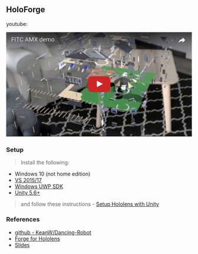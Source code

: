 ## HoloForge
youtube:

[![Youtube Demo](HoloForge.jpg)](https://youtu.be/3_zwerE90eo)

### Setup
> Install the following:
> 
* Windows 10 (not home edition)
* [VS 2015/17](https://developer.microsoft.com/en-us/windows/downloads)
* [Windows UWP SDK](https://developer.microsoft.com/en-us/windows/downloads/windows-10-sdk)
* [Unity 5.6+](https://store.unity.com/download?ref=personal)


> and follow these instructions - [Setup Hololens with Unity](https://blogs.msdn.microsoft.com/uk_faculty_connection/2017/06/11/an-introduction-to-mixed-reality-game-development-with-hololens-and-unity/)



### References

> 
* [github - KeanW/Dancing-Robot](https://github.com/KeanW/Dancing-Robot)
* [Forge for Hololens](https://autodesk-forge.github.io/?ARVR)
* [Slides](https://www.slideshare.net/Autodesk/holoworld-introduction-to-building-for-hololens)